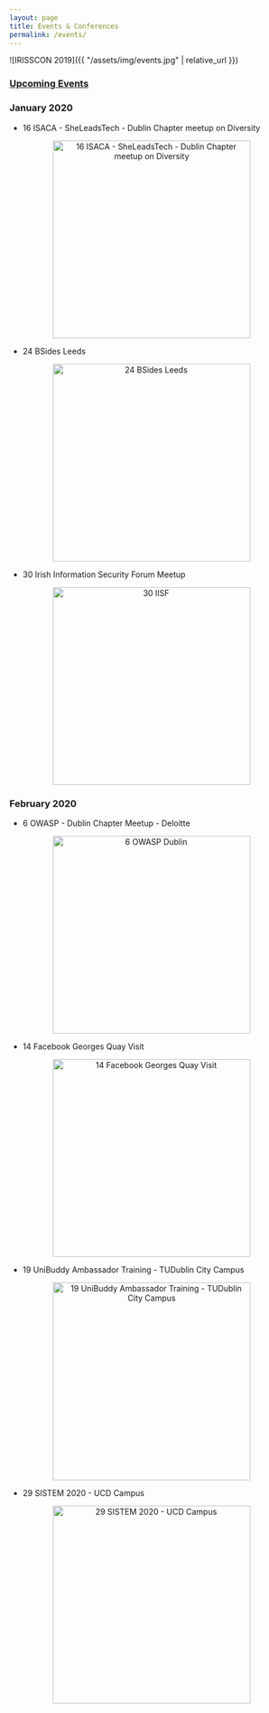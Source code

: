 ```yaml
---
layout: page
title: Events & Conferences
permalink: /events/
---
```


![IRISSCON 2019]({{ "/assets/img/events.jpg" | relative_url }})

### [Upcoming Events](https://heff.ie/upcoming/)

### January 2020

- 16 ISACA - SheLeadsTech - Dublin Chapter meetup on Diversity <br />
<p align="center">
  <img src="{{"/assets/img/isaca.jpg" | relative_url }}" alt="16 ISACA - SheLeadsTech - Dublin Chapter meetup on Diversity" width="350" />
</p>

- 24 BSides Leeds <br />
<p align="center">
  <img src="{{"/assets/img/BSides Leeds.jpg" | relative_url }}" alt="24 BSides Leeds" width="350" />
</p>

- 30 Irish Information Security Forum Meetup <br />
<p align="center">
  <img src="{{"/assets/img/iisf.jpg" | relative_url }}" alt="30 IISF" width="350" />
</p>

### February 2020

- 6 OWASP - Dublin Chapter Meetup - Deloitte <br />
<p align="center">
  <img src="{{"/assets/img/owasp0.jpg" | relative_url }}" alt="6 OWASP Dublin" width="350" />
</p>

- 14 Facebook Georges Quay Visit <br />
<p align="center">
  <img src="{{"/assets/img/facebook.jpg" | relative_url }}" alt="14 Facebook Georges Quay Visit" width="350" />
</p>

- 19 UniBuddy Ambassador Training - TUDublin City Campus <br />
<p align="center">
  <img src="{{"/assets/img/unibuddy.jpg" | relative_url }}" alt="19 UniBuddy Ambassador Training - TUDublin City Campus" width="350" />
</p>

- 29 SISTEM 2020 - UCD Campus <br />
<p align="center">
  <img src="{{"/assets/img/sistem.jpg" | relative_url }}" alt="29 SISTEM 2020 - UCD Campus" width="350" />
</p>
